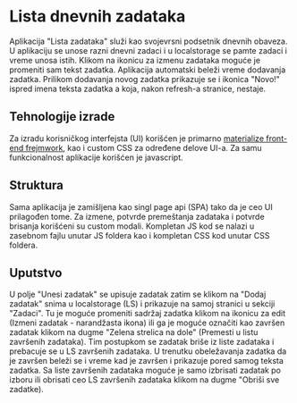 # Lista dnevnih zadataka

Aplikacija "Lista zadataka" služi kao svojevrsni podsetnik dnevnih obaveza. U aplikaciju se unose razni dnevni zadaci i u localstorage se pamte zadaci i vreme unosa istih. Klikom na ikonicu za izmenu zadataka moguće je promeniti sam tekst zadatka. Aplikacija automatski beleži vreme dodavanja zadatka. Prilikom dodavanja novog zadatka prikazuje se i ikonica "Novo!" ispred imena teksta zadatka a koja, nakon refresh-a stranice, nestaje.

## Tehnologije izrade

Za izradu korisničkog interfejsta (UI) korišćen je primarno [materialize front-end frejmwork](https://materializecss.com/), kao i custom CSS za određene delove UI-a. Za samu funkcionalnost aplikacije korišćen je javascript.

## Struktura

Sama aplikacija je zamišljena kao singl page api (SPA) tako da je ceo UI prilagođen tome. Za izmene, potvrde premeštanja zadataka i potvrde brisanja korišćeni su custom modali. Kompletan JS kod se nalazi u zasebnom fajlu unutar JS foldera kao i kompletan CSS kod unutar CSS foldera.

## Uputstvo

U polje "Unesi zadatak" se upisuje zadatak zatim se klikom na "Dodaj zadatak" snima u localstorage (LS) i prikazuje na samoj stranici u sekciji "Zadaci". Tu je moguće promeniti sadržaj zadatka klikom na ikonicu za edit (Izmeni zadatak - narandžasta ikona) ili ga je moguće označiti kao završen zadatak klikom na dugme "Zelena strelica na dole" (Premesti u listu završenih zadataka). Tim postupkom se zadatak briše iz liste zadataka i prebacuje se u LS završenih zadataka. U trenutku obeležavanja zadatka da je završen beleži se i vreme kad je završen i prikazuje pored samog teksta zadatka. Sa liste završenih zadataka moguće je samo izbrisati zadatak po izboru ili obrisati ceo LS završenih zadataka klikom na dugme "Obriši sve zadatke).


